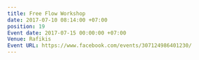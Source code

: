 ```yaml
---
title: Free Flow Workshop
date: 2017-07-10 08:14:00 +07:00
position: 19
Event date: 2017-07-15 00:00:00 +07:00
Venue: Rafikis
Event URL: https://www.facebook.com/events/307124986401230/
---
```



